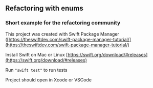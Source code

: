 ## Refactoring with enums

### Short example for the refactoring community

This project was created with Swift Package Manager ([https://theswiftdev.com/swift-package-manager-tutorial/](https://theswiftdev.com/swift-package-manager-tutorial/) 

Install Swift on Mac or Linux [https://swift.org/download/#releases](https://swift.org/download/#releases)

Run `"swift test"` to run tests

Project should open in Xcode or VSCode
